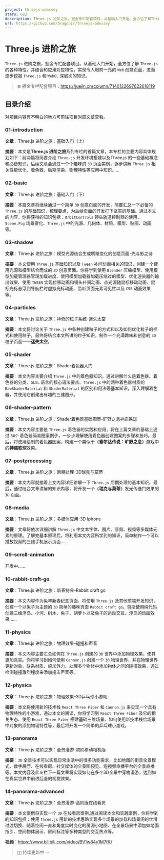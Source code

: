 ```yaml
---
project: threejs-odessey
stars: 682
description: Three.js 进阶之旅，掘金专栏配套项目。从基础入门开始，全方位了解Three.js的各种特性，并结合和应用对应特性，实现令人眼前一亮的Web创意页面，进而逐步挖掘Three.js和WebGL深层次的知识。 👇
url: https://github.com/dragonir/threejs-odessey
---
```


Three.js 进阶之旅
=============

`Three.js` 进阶之旅，掘金专栏配套项目。从基础入门开始，全方位了解 `Three.js` 的各种特性，并结合和应用对应特性，实现令人眼前一亮的 `Web` 创意页面，进而逐步挖掘 `Three.js` 和 `WebGL` 深层次的知识。

> `🟢` 掘金专栏配套项目：https://juejin.cn/column/7140122697622618119

目录介绍
----

对项目内容有不明白的地方可前往项目对应文章查看。

### 01-introduction

**文章**：Three.js 进阶之旅：基础入门（上）

**摘要**：本文是**Three.js 进阶之旅**系列专栏的首篇文章，本专栏的主要内容具体规划如下：前两篇将简要介绍 `Three.js` 开发环境搭建以及Three.js 的一些基础概念和必备知识，后续文章会通过一个个趣味的 `3D` 页面实例，逐步讲解 `Three.js` 相关性能优化、着色器、后期渲染、物理特性等应用中知识……

### 02-basic

**文章**：Three.js 进阶之旅：基础入门（下）

**摘要**：本篇文章将继续通过一个简单 `3D` 创意页面的开发，简要汇总一下必备的 `Three.js` 的基础知识，梳理要点，为后续页面的开发打下坚实的基础。通过本文的内容，你将获得的知识包括：`OrbitControls` 镜头轨道控制器的使用、`Scene.Fog` 场景雾化、`Three.js` 中的光源、几何体、材质、模型、贴图、动画等。

### 03-shadow

**文章**：Three.js 进阶之旅：模型光源结合生成明暗变化的创意页面-光与影之诗

**摘要**：本文使用 `Three.js` 基础知识以及 `Tween` 补间动画相关的知识，创建一个使用光源和模型结合而成的 `3D` 创意页面。你将学到使用 `Blender` 压缩模型、使用模型加载管理器管理加载进度、使用模型加载器加载压缩过的模型、优化渲染器的输出效果、使用 `TWEEN` 实现位移动画和镜头补间动画、点光源随鼠标移动动画、鼠标光标悬浮到导航栏时虚拟光标动画、监听页面元素可见性以及 `CSS` 动画效果等。

### 04-particles

**文章**：Three.js 进阶之旅：神奇的粒子系统-迷失太空

**摘要**：本文将讨论关于 `Three.js` 中各种创建粒子的方式和以及如何优化粒子的样式和使用粒子，最终将结合本文所讲的粒子知识，制作一个充满趣味和创意的 `3D` 粒子页面——**迷失太空**。

### 05-shader

**文章**：Three.js 进阶之旅：Shader着色器入门

**摘要**：本文内容主要介绍 `Three.js` 中的着色器知识，通过讲解什么是着色器、着色器的分类、`GLSL` 语言的核心语法要点、`Three.js` 中的两种着色器材质的 `RawShaderMaterial` 和 `ShaderMaterial` 的区别和用法等基本知识，深入理解着色器，并使用它创建出有趣的三维图形。

### 06-shader-pattern

**文章**：Three.js 进阶之旅：Shader着色器基础图案-旷野之息神庙铁球

**摘要**：本文内容主要是 `Three.js` 着色器的实践和应用，将在上篇文章的基础上通过 `50个` 着色器简易图案例子，一步步理解使用着色器创建图案的步骤和技巧。最后，将使用绘制的着色器图案，构建一个类似于《**塞尔达传说：旷野之息**》游戏中的**神庙铁球**效果。

### 07-postprocessing

**文章**：Three.js 进阶之旅：后期处理-3D瑞克与莫蒂

**摘要**：本文内容就接着上文内容详细讲解一下 `Three.js` 后期处理的基本知识。最后，通过结合文章讲解的知识内容，将开发一个《**瑞克与莫蒂**》发光传送门效果的 `3D` 页面。

### 08-media

**文章**：Three.js 进阶之旅：多媒体应用-3D Iphone

**摘要**：文章将依次详细讲解 `Three.js` 中文本字体、图片、音频、视频等多媒体元素的原理。了解完基本原理后，将利用本文内容所学到的知识，简单制作一个可以播放视频的三维手机展示页面……

### 09-scroll-animation

开发中……

### 10-rabbit-craft-go

**文章**：Three.js 进阶之旅：新春特典-Rabbit craft go

**摘要**：本文内容作为兔年新春纪念页面，将使用 `Three.js` 及其他前端开发知识，创建一个以兔子为主题的 `3D` 简单的趣味页面 `Rabbit craft go`。包括使用纯代码创建三维浮岛、小河、树木、兔子、胡萝卜以及兔子的运动交互、浮岛的动画效果……

### 11-physics

**文章**：Three.js 进阶之旅：物理效果-碰撞和声音

**摘要**：本文内容主要汇总如何在 `Three.js` 创建的 `3D` 世界中添加物理效果，使其更加真实。你将学习到如何使用 `Cannon.js` 创建一个 `3D` 物理世界，并在物理世界更新对象、联系材质、施加外力、处理多个物体中添加物体之间的碰撞效果，通过检测碰撞激烈程度来添加撞击声音等。

### 12-physics

**文章**：Three.js 进阶之旅：物理效果-3D乒乓球小游戏

**摘要**：本文将使用新的技术栈 `React Three Fiber` 和 `Cannon.js` 来实现一个具有物理特性的小游戏，通过本文的阅读，你将学习到 `React Three Fiber` 及它的相关生态、使用 `React Three Fiber` 搭建基础三维场景、如何使用新技术栈给场景中对象的添加物理特性等，最后将开发一个简单的乒乓球小游戏。

### 13-panorama

**文章**：Three.js 进阶之旅：全景漫游-初阶移动相机版

**摘要**：`3D` 全景技术可以实现日常生活中的很多功能需求，比如地图的街景全景模式、数字展厅、在线看房、社交媒体的全景图预览、短视频直播平台的全景直播等。本文内容及此专栏下一篇文章将实现如何在多个3D全景中穿梭漫游，达到如在真实世界中前进后退的视觉效果。

### 14-panorama-advanced

**文章**：Three.js 进阶之旅：全景漫游-高阶版在线看房

**摘要**：本文案例将实现一个 `3D` 在线看房案例,通过阅读本文和实践案例，你将学到的知识包括：使用 `Three.js` 用新的技术思路实现多个场景的加载和场景间的丝滑过渡切换、随着空间一直和角度实时变化的房源小地图、在全景场景中添加如地面指引、空间物体展示、房间标注等多种类型的交互热点等。

**视频**：https://www.bilibili.com/video/BV1w84y1M7fK/

> `👨‍💻` 持续更新中 ···
